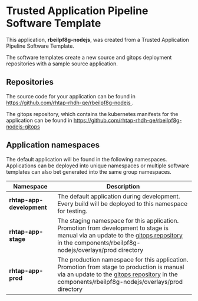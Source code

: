 # Trusted Application Pipeline Software Template

This application, **rbeilpf8g-nodejs**, was created from a Trusted Application Pipeline Software Template.

The software templates create a new source and gitops deployment repositories with a sample source application. 

## Repositories

The source code for your application can be found in [https://github.com/rhtap-rhdh-qe/rbeilpf8g-nodejs ](https://github.com/rhtap-rhdh-qe/rbeilpf8g-nodejs ).
 
The gitops repository, which contains the kubernetes manifests for the application can be found in 
[https://github.com/rhtap-rhdh-qe/rbeilpf8g-nodejs-gitops ](https://github.com/rhtap-rhdh-qe/rbeilpf8g-nodejs-gitops ) 

## Application namespaces 

The default application will be found in the following namespaces. Applications can be deployed into unique namespaces or multiple software templates can also bet generated into the same group namespaces.  

|  Namespace   |  Description   |  
| -------- | -------- |   
| **rhtap-app-development** | The default application during development. Every build will be deployed to this namespace for testing. | 
| **rhtap-app-stage** | The staging namespace for this application. Promotion from development to stage is manual via an update to the [gitops repository](https://github.com/rhtap-rhdh-qe/rbeilpf8g-nodejs-gitops ) in the components/rbeilpf8g-nodejs/overlays/prod directory |  
| **rhtap-app-prod** | The production namespace for this application. Promotion from stage to production is manual via an update to the [gitops repository](https://github.com/rhtap-rhdh-qe/rbeilpf8g-nodejs-gitops ) in the components/rbeilpf8g-nodejs/overlays/prod directory | 